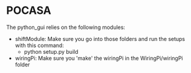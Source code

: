 POCASA
==========

The python\_gui relies on the following modules:
  - shiftModule: Make sure you go into those folders and run the setups with this command:
    - python setup.py build
  - wiringPi: Make sure you 'make' the wiringPi in the WiringPi/wiringPi folder

